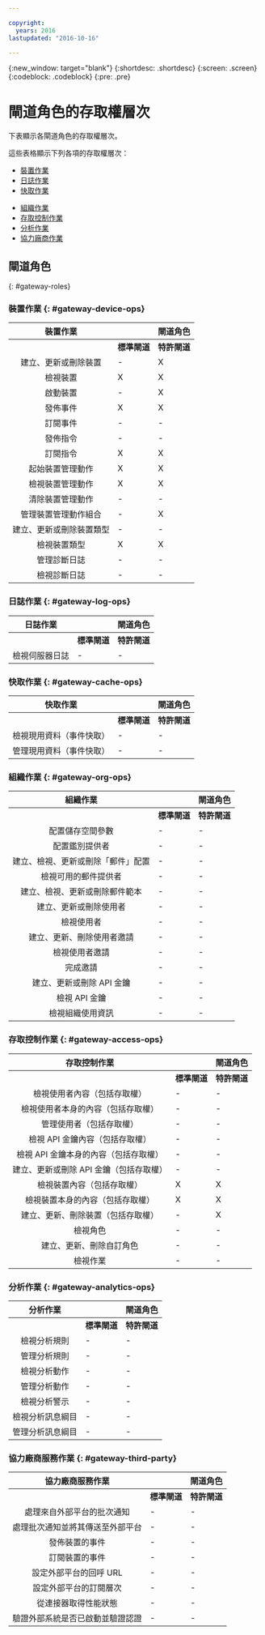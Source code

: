 ```yaml
---

copyright:
  years: 2016
lastupdated: "2016-10-16"

---
```


{:new_window: target="blank"}
{:shortdesc: .shortdesc}
{:screen: .screen}
{:codeblock: .codeblock}
{:pre: .pre}

# 閘道角色的存取權層次

下表顯示各閘道角色的存取權層次。

這些表格顯示下列各項的存取權層次：
- [裝置作業](#gateway-device-ops)
- [日誌作業](#gateway-log-ops)
- [快取作業](#gateway-cache-ops)
<!-- [Historian Operations](#gateway-historian) -->
- [組織作業](#gateway-org-ops)
- [存取控制作業](#gateway-access-ops)
- [分析作業](#gateway-analytics-ops)
- [協力廠商作業](#gateway-third-party)  
<!-- - [Risk Management Operations](#gateway-risk-mgt) -->

## 閘道角色
{: #gateway-roles}

### 裝置作業 {: #gateway-device-ops}

裝置作業 || 閘道角色|
:--------: | ---------------------|------------------------
           | **標準閘道** | **特許閘道**
建立、更新或刪除裝置|-|X
檢視裝置|X|X
啟動裝置|-|X
發佈事件|X|X
訂閱事件|-|-
發佈指令|-|-
訂閱指令|X|X
起始裝置管理動作|X|X
檢視裝置管理動作|X|X
清除裝置管理動作|-|-
管理裝置管理動作組合|-|X
建立、更新或刪除裝置類型|-|-
檢視裝置類型|X|X
管理診斷日誌|-|-
檢視診斷日誌|-|-

### 日誌作業 {: #gateway-log-ops}

日誌作業 || 閘道角色|
:--------: | ---------------------|------------------------
           | **標準閘道** | **特許閘道**
檢視伺服器日誌|-|-

### 快取作業 {: #gateway-cache-ops}

快取作業 || 閘道角色|
:--------: | ---------------------|------------------------
           | **標準閘道** | **特許閘道**
檢視現用資料（事件快取）|-|-
管理現用資料（事件快取）|-|-


### 組織作業 {: #gateway-org-ops}

組織作業 || 閘道角色|
:--------: | ---------------------|------------------------
           | **標準閘道** | **特許閘道**
配置儲存空間參數|-|-
配置鑑別提供者|-|-
建立、檢視、更新或刪除「郵件」配置|-|-
檢視可用的郵件提供者|-|-
建立、檢視、更新或刪除郵件範本|-|-
建立、更新或刪除使用者|-|-
檢視使用者|-|-
建立、更新、刪除使用者邀請|-|-
檢視使用者邀請|-|-
完成邀請|-|-
建立、更新或刪除 API 金鑰|-|-
檢視 API 金鑰|-|-
檢視組織使用資訊|-|-

### 存取控制作業 {: #gateway-access-ops}

存取控制作業 || 閘道角色|
:--------: | ---------------------|------------------------
           | **標準閘道** | **特許閘道**
檢視使用者內容（包括存取權）|-|-
檢視使用者本身的內容（包括存取權）|-|-
管理使用者（包括存取權）|-|-
檢視 API 金鑰內容（包括存取權）|-|-
檢視 API 金鑰本身的內容（包括存取權）|-|-
建立、更新或刪除 API 金鑰（包括存取權）|-|-
檢視裝置內容（包括存取權）|X|X
檢視裝置本身的內容（包括存取權）|X|X
建立、更新、刪除裝置（包括存取權）|-|X
檢視角色|-|-
建立、更新、刪除自訂角色|-|-
檢視作業|-|-

### 分析作業 {: #gateway-analytics-ops}

分析作業 || 閘道角色|
:--------: | ---------------------|------------------------|
           | **標準閘道** | **特許閘道** |
檢視分析規則|-|-
管理分析規則|-|-
檢視分析動作|-|-
管理分析動作|-|-
檢視分析警示|-|-
檢視分析訊息綱目|-|-
管理分析訊息綱目|-|-

### 協力廠商服務作業 {: #gateway-third-party}

協力廠商服務作業 || 閘道角色|
:--------: | ---------------------|------------------------
           | **標準閘道** | **特許閘道**
處理來自外部平台的批次通知|-|-
處理批次通知並將其傳送至外部平台|-|-
發佈裝置的事件|-|-
訂閱裝置的事件|-|-
設定外部平台的回呼 URL|-|-
設定外部平台的訂閱層次|-|-
從連接器取得性能狀態|-|-
驗證外部系統是否已啟動並驗證認證|-|-
